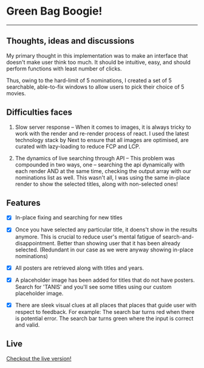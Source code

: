# Green Bag Boogie!

---

## Thoughts, ideas and discussions

My primary thought in this implementation was to make an interface that doesn't make user think too much. It should be intuitive, easy, and should perform functions with least number of clicks.

Thus, owing to the hard-limit of 5 nominations, I created a set of 5 searchable, able-to-fix windows to allow users to pick their choice of 5 movies.

## Difficulties faces

1. Slow server response – When it comes to images, it is always tricky to work with the render and re-render process of react. I used the latest technology stack by Next to ensure that all images are optimised, are curated with lazy-loading to reduce FCP and LCP.

2. The dynamics of live searching through API – This problem was compounded in two ways, one – searching the api dynamically with each render AND at the same time, checking the output array with our nominations list as well. This wasn't all, I was using the same in-place render to show the selected titles, along with non-selected ones!

## Features

-[x] In-place fixing and searching for new titles

- [x] Once you have selected any particular title, it doens't show in the results anymore. This is crucial to reduce user's mental fatigue of search-and-disappointment. Better than showing user that it has been already selected. (Redundant in our case as we were anyway showing in-place nominations)

- [x] All posters are retrieved along with titles and years.

- [x] A placeholder image has been added for titles that do not have posters. Search for 'TANIS' and you'll see some titles using our custom placeholder image.

- [x] There are sleek visual clues at all places that places that guide user with respect to feedback. For example: The search bar turns red when there is potential error. The search bar turns green where the input is correct and valid.

## Live

[Checkout the live version!](http://shopify.tanishq.xyz/)
